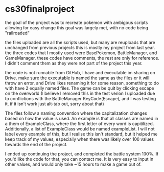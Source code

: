 # cs30finalproject

the goal of the project was to recreate pokemon with ambigous scripts allowing for easy change
this goal was largely met, with no code being "railroaded"

the files uploaded are all the scripts used, but many are reuploads that are unchanged from previous projects
this is mostly my project from last year.
the three codes that I mostly used were BasePokemon, BattleManager, and GameManager. 
these codes have comments, the rest are only for reference. I didn't comment them as they were not part of the project this year.

the code is not runnable from GitHub, I have and executable im sharing on Drive. 
make sure the executable is named the same as the files or it will throw an error, and Drive likes renaming it for some reason,
something to do with have 2 equally named files. The game can be quit by clicking escape on the overworld
(I believe I removed this in the test verion I uploaded due to conflictions with the BattleManager KeyCode(Escape), and I was testing it,
if it isn't work just alt-tab out, sorry about that)

The files follow a naming convention where the capitalization changes based on how the value is used. An example is that all classes are
named in a them of ExampleClass, where the first letter of every word is capitilized. Additionally, a list of ExampleClass would be named
exampleList. I will not label every example of this, but I realise this isn't standard, but it helped me keep track of my values, 
especially when there was likely over 100 values towards the end of the project.

I ended up continuing the project, and completed the battle system 100%. If you'd like the code for that, you can contact me.
It is very easy to input in other values, and would only take ~15 hours to make a game out of.
